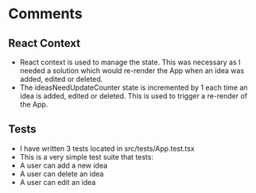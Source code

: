 # Comments

## React Context
* React context is used to manage the state. This was necessary as I needed a solution which would re-render the App when an idea was added, edited or deleted.
* The ideasNeedUpdateCounter state is incremented by 1 each time an idea is added, edited or deleted. This 
is used to trigger a re-render of the App.

## Tests
* I have written 3 tests located in src/tests/App.test.tsx
* This is a very simple test suite that tests:
* A user can add a new idea
* A user can delete an idea
* A user can edit an idea



